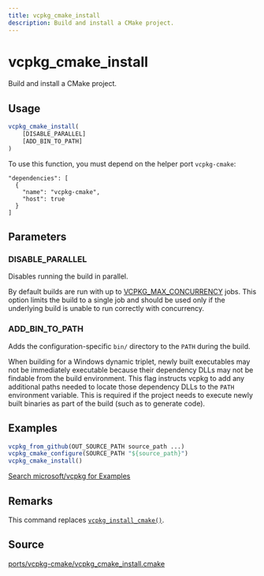 ```yaml
---
title: vcpkg_cmake_install
description: Build and install a CMake project.
---
```


# vcpkg_cmake_install

Build and install a CMake project.

## Usage

```cmake
vcpkg_cmake_install(
    [DISABLE_PARALLEL]
    [ADD_BIN_TO_PATH]
)
```

To use this function, you must depend on the helper port `vcpkg-cmake`:
```no-highlight
"dependencies": [
  {
    "name": "vcpkg-cmake",
    "host": true
  }
]
```

## Parameters

### DISABLE_PARALLEL
Disables running the build in parallel.

By default builds are run with up to [VCPKG_MAX_CONCURRENCY](../../users/config-environment.md#VCPKG_MAX_CONCURRENCY) jobs. This option limits the build to a single job and should be used only if the underlying build is unable to run correctly with concurrency.

### ADD_BIN_TO_PATH
Adds the configuration-specific `bin/` directory to the `PATH` during the build.

When building for a Windows dynamic triplet, newly built executables may not be immediately executable because their dependency DLLs may not be findable from the build environment. This flag instructs vcpkg to add any additional paths needed to locate those dependency DLLs to the `PATH` environment variable. This is required if the project needs to execute newly built binaries as part of the build (such as to generate code).

## Examples

```cmake
vcpkg_from_github(OUT_SOURCE_PATH source_path ...)
vcpkg_cmake_configure(SOURCE_PATH "${source_path}")
vcpkg_cmake_install()
```

[Search microsoft/vcpkg for Examples](https://github.com/microsoft/vcpkg/search?q=vcpkg_cmake_install+path%3A%2Fports)

## Remarks

This command replaces [`vcpkg_install_cmake()`](vcpkg_install_cmake.md).

## Source
[ports/vcpkg-cmake/vcpkg\_cmake\_install.cmake](https://github.com/Microsoft/vcpkg/blob/master/ports/vcpkg-cmake/vcpkg_cmake_install.cmake)
